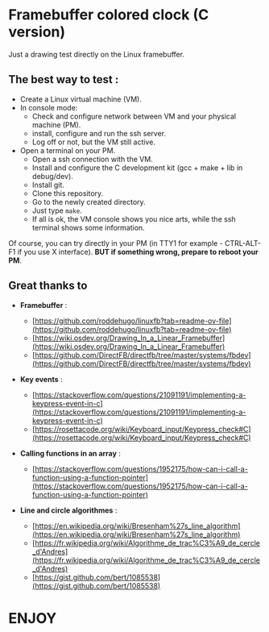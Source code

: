 # Framebuffer colored clock (C version)

Just a drawing test directly on the Linux framebuffer.

## The best way to test :
- Create a Linux virtual machine (VM).
- In console mode:
  - Check and configure network between VM and your physical machine (PM).
  - install, configure and run the ssh server.
  - Log off or not, but the VM still active.
- Open a terminal on your PM.
  - Open a ssh connection with the VM.
  - Install and configure the C development kit (gcc + make + lib in debug/dev).
  - Install git.
  - Clone this repository.
  - Go to the newly created directory.
  - Just type ```make```.
  - If all is ok, the VM console shows you nice arts, while the ssh terminal shows some information.

Of course, you can try directly in your PM (in TTY1 for example - CTRL-ALT-F1 if you use X interface). 
**BUT if something wrong, prepare to reboot your PM**.

## Great thanks to
- **Framebuffer** :
  - [https://github.com/roddehugo/linuxfb?tab=readme-ov-file](https://github.com/roddehugo/linuxfb?tab=readme-ov-file)
  - [https://wiki.osdev.org/Drawing_In_a_Linear_Framebuffer](https://wiki.osdev.org/Drawing_In_a_Linear_Framebuffer)
  - [https://github.com/DirectFB/directfb/tree/master/systems/fbdev](https://github.com/DirectFB/directfb/tree/master/systems/fbdev)

- **Key events** :
  - [https://stackoverflow.com/questions/21091191/implementing-a-keypress-event-in-c](https://stackoverflow.com/questions/21091191/implementing-a-keypress-event-in-c)
  - [https://rosettacode.org/wiki/Keyboard_input/Keypress_check#C](https://rosettacode.org/wiki/Keyboard_input/Keypress_check#C)

- **Calling functions in an array** :
  - [https://stackoverflow.com/questions/1952175/how-can-i-call-a-function-using-a-function-pointer](https://stackoverflow.com/questions/1952175/how-can-i-call-a-function-using-a-function-pointer)

- **Line and circle algorithmes** :
  - [https://en.wikipedia.org/wiki/Bresenham%27s_line_algorithm](https://en.wikipedia.org/wiki/Bresenham%27s_line_algorithm)
  - [https://fr.wikipedia.org/wiki/Algorithme_de_trac%C3%A9_de_cercle_d'Andres](https://fr.wikipedia.org/wiki/Algorithme_de_trac%C3%A9_de_cercle_d'Andres)
  - [https://gist.github.com/bert/1085538](https://gist.github.com/bert/1085538)


# ENJOY